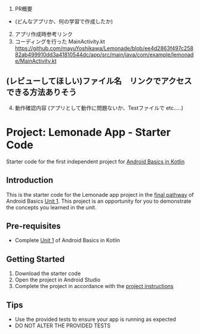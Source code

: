 1. PR概要
- (どんなアプリか、何の学習で作成したか)
2. アプリ作成時参考リンク
3. コーディングを行った
MainActivity.kt
https://github.com/mayuYoshikawa/Lemonade/blob/ee4d2863f497c25882ab499910dd3a41810544dc/app/src/main/java/com/example/lemonade/MainActivity.kt

(レビューしてほしい)ファイル名　リンクでアクセスできる方法ありそう
---------------
4. 動作確認内容
(アプリとして動作に問題ないか、Testファイルで etc…..)







Project: Lemonade App - Starter Code
==================================

Starter code for the first independent project for [Android Basics in Kotlin](https://developer.android.com/courses/android-basics-kotlin/course)

Introduction
------------

This is the starter code for the Lemonade app project in the [final pathway](https://developer.android.com/courses/pathways/android-basics-kotlin-four) of Android Basics [Unit 1](https://developer.android.com/courses/android-basics-kotlin/unit-1). This project is an opportunity for you to demonstrate the concepts you learned in the unit.

Pre-requisites
--------------

- Complete [Unit 1](https://developer.android.com/courses/android-basics-kotlin/unit-1) of Android Basics in Kotlin

Getting Started
---------------

1. Download the starter code
2. Open the project in Android Studio
3. Complete the project in accordance with the [project instructions](https://developer.android.com/codelabs/basic-android-kotlin-training-project-lemonade)

Tips
----

- Use the provided tests to ensure your app is running as expected
- DO NOT ALTER THE PROVIDED TESTS

